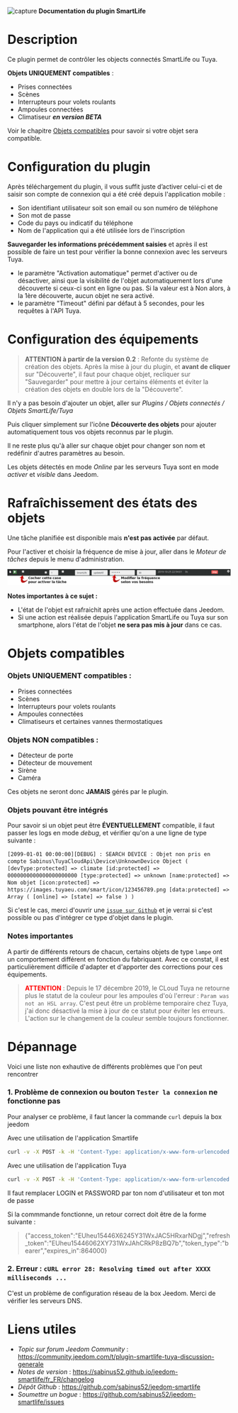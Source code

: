 ![capture](../images/icon-48.png) **Documentation du plugin SmartLife**


# Description 

Ce plugin permet de contrôler les objects connectés SmartLife ou Tuya.

**Objets UNIQUEMENT compatibles** :
- Prises connectées
- Scènes
- Interrupteurs pour volets roulants
- Ampoules connectées
- Climatiseur ***en version BETA***

Voir le chapitre [Objets compatibles](#Objets%20compatibles) pour savoir si votre objet sera compatible.



# Configuration du plugin

Après téléchargement du plugin, il vous suffit juste d’activer celui-ci et de saisir son compte de connexion qui a été créé depuis l'application mobile :

- Son identifiant utilisateur soit son email ou son numéro de téléphone
- Son mot de passe
- Code du pays ou indicatif du téléphone
- Nom de l'application qui a été utilisée lors de l'inscription

**Sauvegarder les informations précédemment saisies** et après il est possible de faire un test pour vérifier la bonne connexion avec les serveurs Tuya.

- le paramètre "Activation automatique" permet d'activer ou de désactiver, ainsi que la visibilité de l'objet automatiquement lors d'une découverte si ceux-ci sont en ligne ou pas. Si la valeur est à Non alors, à la 1ère découverte, aucun objet ne sera activé.
- le paramètre "Timeout" défini par défaut à 5 secondes, pour les requêtes à l'API Tuya.



# Configuration des équipements

> **ATTENTION à partir de la version 0.2** : Refonte du système de création des objets. Après la mise à jour du plugin, et **avant de cliquer** sur "Découverte", il faut pour chaque objet, recliquer sur "Sauvegarder" pour mettre à jour certains éléments et éviter la création des objets en double lors de la "Découverte".

Il n'y a pas besoin d'ajouter un objet, aller sur *Plugins / Objets connectés / Objets SmartLife/Tuya*

Puis cliquer simplement sur l'icône **Découverte des objets** pour ajouter automatiquement tous vos objets reconnus par le plugin.

Il ne reste plus qu'à aller sur chaque objet pour changer son nom et redéfinir d'autres paramètres au besoin.

Les objets détectés en mode *Online* par les serveurs Tuya sont en mode *activer* et *visible* dans Jeedom.



# Rafraîchissement des états des objets

Une tâche planifiée est disponible mais **n'est pas activée** par défaut.

Pour l'activer et choisir la fréquence de mise à jour, aller dans le *Moteur de tâches* depuis le menu d'administration.

![Tache planifiée](../images/cron.png)


**Notes importantes à ce sujet :**

- L'état de l'objet est rafraichit après une action effectuée dans Jeedom.
- Si une action est réalisée depuis l'application SmartLife ou Tuya sur son smartphone, alors l'état de l'objet **ne sera pas mis à jour** dans ce cas.



# Objets compatibles


### Objets UNIQUEMENT compatibles :
- Prises connectées
- Scènes
- Interrupteurs pour volets roulants
- Ampoules connectées
- Climatiseurs et certaines vannes thermostatiques


### Objets NON compatibles :
- Détecteur de porte
- Détecteur de mouvement
- Sirène
- Caméra

Ces objets ne seront donc **JAMAIS** gérés par le plugin.


### Objets pouvant être intégrés

Pour savoir si un objet peut être **ÉVENTUELLEMENT** compatible, il faut passer les logs en mode *debug*, et vérifier qu'on a une ligne de type suivante :
~~~
[2099-01-01 00:00:00][DEBUG] : SEARCH DEVICE : Objet non pris en compte Sabinus\TuyaCloudApi\Device\UnknownDevice Object ( [devType:protected] => climate [id:protected] => 0000000000000000000000 [type:protected] => unknown [name:protected] => Nom objet [icon:protected] => https://images.tuyaeu.com/smart/icon/123456789.png [data:protected] => Array ( [online] => [state] => false ) )
~~~
Si c'est le cas, merci d'ouvrir une [`issue sur Github`](https://github.com/sabinus52/jeedom-smartlife/issues) et je verrai si c'est possible ou pas d'intégrer ce type d'objet dans le plugin.


### Notes importantes

A partir de différents retours de chacun, certains objets de type `lampe` ont un comportement différent en fonction du fabriquant. Avec ce constat, il est particulièrement difficile d'adapter et d'apporter des corrections pour ces équipements.

> <span style="color:red">**ATTENTION**</span> : Depuis le 17 décembre 2019, le CLoud Tuya ne retourne plus le statut de la couleur pour les ampoules d'où l'erreur : `Param was not an HSL array`. C'est peut être un problème temporaire chez Tuya, j'ai donc désactivé la mise à jour de ce statut pour éviter les erreurs. L'action sur le changement de la couleur semble toujours fonctionner.



# Dépannage

Voici une liste non exhautive de différents problèmes que l'on peut rencontrer

### 1. Problème de connexion ou bouton `Tester la connexion` ne fonctionne pas

Pour analyser ce problème, il faut lancer la commande `curl` depuis la box jeedom

Avec une utilisation de l'application Smartlife
~~~ bash
curl -v -X POST -k -H 'Content-Type: application/x-www-form-urlencoded' -i 'https://px1.tuyaus.com/homeassistant/auth.do' --data 'userName=LOGIN&password=PASSORD&countryCode=33&bizType=smart_life&from=tuya'
~~~

Avec une utilisation de l'application Tuya
~~~ bash
curl -v -X POST -k -H 'Content-Type: application/x-www-form-urlencoded' -i 'https://px1.tuyaus.com/homeassistant/auth.do' --data 'userName=LOGIN&password=PASSORD&countryCode=33&bizType=smart_life&from=tuya'
~~~

Il faut remplacer LOGIN et PASSWORD par ton nom d'utilisateur et ton mot de passe

Si la commmande fonctionne, un retour correct doit être de la forme suivante :
> {"access_token":"EUheu15446X6245Y31WxJAC5HRxarNDgj","refresh_token":"EUheu15446062XY731WxJAhCRkP8zBQ7b","token_type":"bearer","expires_in":864000}


### 2. Erreur : `cURL error 28: Resolving timed out after XXXX milliseconds ...`

C'est un problème de configuration réseau de la box Jeedom. Merci de vérifier les serveurs DNS.



# Liens utiles

- *Topic sur forum Jeedom Community* : https://community.jeedom.com/t/plugin-smartlife-tuya-discussion-generale
- *Notes de version* : https://sabinus52.github.io/jeedom-smartlife/fr_FR/changelog
- *Dépôt Github* : https://github.com/sabinus52/jeedom-smartlife
- *Soumettre un bogue* : https://github.com/sabinus52/jeedom-smartlife/issues
